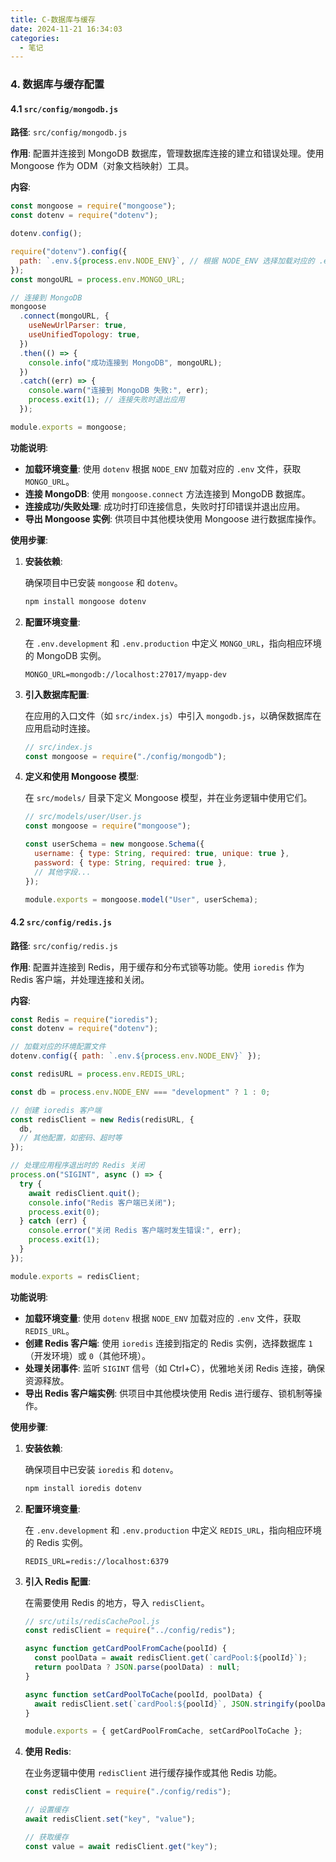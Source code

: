 ```yaml
---
title: C-数据库与缓存
date: 2024-11-21 16:34:03
categories: 
  - 笔记
---
```

### 4. 数据库与缓存配置

#### 4.1 `src/config/mongodb.js`

**路径**: `src/config/mongodb.js`

**作用**: 配置并连接到 MongoDB 数据库，管理数据库连接的建立和错误处理。使用 Mongoose 作为 ODM（对象文档映射）工具。

**内容**:

```javascript
const mongoose = require("mongoose");
const dotenv = require("dotenv");

dotenv.config();

require("dotenv").config({
  path: `.env.${process.env.NODE_ENV}`, // 根据 NODE_ENV 选择加载对应的 .env 文件
});
const mongoURL = process.env.MONGO_URL;

// 连接到 MongoDB
mongoose
  .connect(mongoURL, {
    useNewUrlParser: true,
    useUnifiedTopology: true,
  })
  .then(() => {
    console.info("成功连接到 MongoDB", mongoURL);
  })
  .catch((err) => {
    console.warn("连接到 MongoDB 失败:", err);
    process.exit(1); // 连接失败时退出应用
  });

module.exports = mongoose;
```

**功能说明**:

- **加载环境变量**: 使用 `dotenv` 根据 `NODE_ENV` 加载对应的 `.env` 文件，获取 `MONGO_URL`。
- **连接 MongoDB**: 使用 `mongoose.connect` 方法连接到 MongoDB 数据库。
- **连接成功/失败处理**: 成功时打印连接信息，失败时打印错误并退出应用。
- **导出 Mongoose 实例**: 供项目中其他模块使用 Mongoose 进行数据库操作。

**使用步骤**:

1. **安装依赖**:

   确保项目中已安装 `mongoose` 和 `dotenv`。

   ```bash
   npm install mongoose dotenv
   ```

2. **配置环境变量**:

   在 `.env.development` 和 `.env.production` 中定义 `MONGO_URL`，指向相应环境的 MongoDB 实例。

   ```dotenv
   MONGO_URL=mongodb://localhost:27017/myapp-dev
   ```

3. **引入数据库配置**:

   在应用的入口文件（如 `src/index.js`）中引入 `mongodb.js`，以确保数据库在应用启动时连接。

   ```javascript
   // src/index.js
   const mongoose = require("./config/mongodb");
   ```

4. **定义和使用 Mongoose 模型**:

   在 `src/models/` 目录下定义 Mongoose 模型，并在业务逻辑中使用它们。

   ```javascript
   // src/models/user/User.js
   const mongoose = require("mongoose");

   const userSchema = new mongoose.Schema({
     username: { type: String, required: true, unique: true },
     password: { type: String, required: true },
     // 其他字段...
   });

   module.exports = mongoose.model("User", userSchema);
   ```

#### 4.2 `src/config/redis.js`

**路径**: `src/config/redis.js`

**作用**: 配置并连接到 Redis，用于缓存和分布式锁等功能。使用 `ioredis` 作为 Redis 客户端，并处理连接和关闭。

**内容**:

```javascript
const Redis = require("ioredis");
const dotenv = require("dotenv");

// 加载对应的环境配置文件
dotenv.config({ path: `.env.${process.env.NODE_ENV}` });

const redisURL = process.env.REDIS_URL;

const db = process.env.NODE_ENV === "development" ? 1 : 0;

// 创建 ioredis 客户端
const redisClient = new Redis(redisURL, {
  db,
  // 其他配置，如密码、超时等
});

// 处理应用程序退出时的 Redis 关闭
process.on("SIGINT", async () => {
  try {
    await redisClient.quit();
    console.info("Redis 客户端已关闭");
    process.exit(0);
  } catch (err) {
    console.error("关闭 Redis 客户端时发生错误:", err);
    process.exit(1);
  }
});

module.exports = redisClient;
```

**功能说明**:

- **加载环境变量**: 使用 `dotenv` 根据 `NODE_ENV` 加载对应的 `.env` 文件，获取 `REDIS_URL`。
- **创建 Redis 客户端**: 使用 `ioredis` 连接到指定的 Redis 实例，选择数据库 `1`（开发环境）或 `0`（其他环境）。
- **处理关闭事件**: 监听 `SIGINT` 信号（如 Ctrl+C），优雅地关闭 Redis 连接，确保资源释放。
- **导出 Redis 客户端实例**: 供项目中其他模块使用 Redis 进行缓存、锁机制等操作。

**使用步骤**:

1. **安装依赖**:

   确保项目中已安装 `ioredis` 和 `dotenv`。

   ```bash
   npm install ioredis dotenv
   ```

2. **配置环境变量**:

   在 `.env.development` 和 `.env.production` 中定义 `REDIS_URL`，指向相应环境的 Redis 实例。

   ```dotenv
   REDIS_URL=redis://localhost:6379
   ```

3. **引入 Redis 配置**:

   在需要使用 Redis 的地方，导入 `redisClient`。

   ```javascript
   // src/utils/redisCachePool.js
   const redisClient = require("../config/redis");

   async function getCardPoolFromCache(poolId) {
     const poolData = await redisClient.get(`cardPool:${poolId}`);
     return poolData ? JSON.parse(poolData) : null;
   }

   async function setCardPoolToCache(poolId, poolData) {
     await redisClient.set(`cardPool:${poolId}`, JSON.stringify(poolData));
   }

   module.exports = { getCardPoolFromCache, setCardPoolToCache };
   ```

4. **使用 Redis**:

   在业务逻辑中使用 `redisClient` 进行缓存操作或其他 Redis 功能。

   ```javascript
   const redisClient = require("./config/redis");

   // 设置缓存
   await redisClient.set("key", "value");

   // 获取缓存
   const value = await redisClient.get("key");